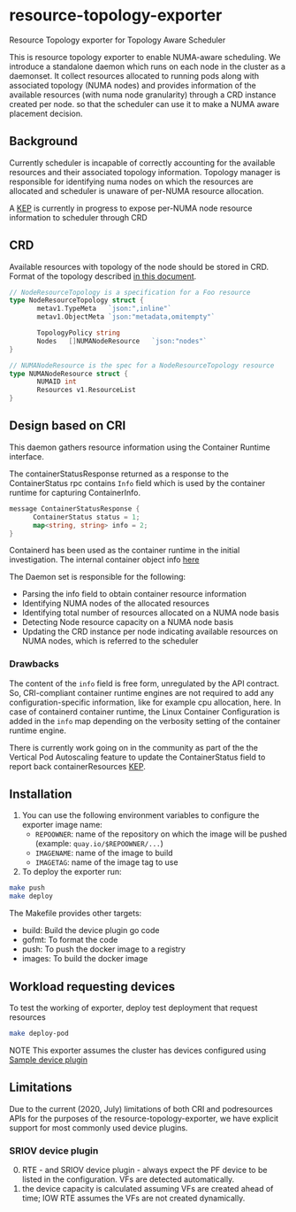 # resource-topology-exporter
Resource Topology exporter for Topology Aware Scheduler


This is resource topology exporter to enable NUMA-aware scheduling. We introduce a standalone daemon which runs on each node in the cluster as a daemonset. It collect resources allocated to running pods along with associated topology (NUMA nodes) and provides information of the available resources (with numa node granularity) through a CRD instance created per node.
so that the scheduler can use it to make a NUMA aware placement decision.


## Background
Currently scheduler is incapable of correctly accounting for the available resources and their associated topology information. Topology manager is responsible for identifying numa nodes on which the resources are allocated and scheduler is unaware of per-NUMA resource allocation.

A [KEP](https://github.com/AlexeyPerevalov/enhancements/blob/provisioning-resources-with-numa-topology/keps/sig-node/20200619-provisioning-resources-with-numa-topology.md) is currently in progress to expose per-NUMA node resource information to scheduler through CRD


## CRD

Available resources with topology of the node should be stored in CRD. Format of the topology described
[in this document](https://docs.google.com/document/d/12kj3fK8boNuPNqob6F_pPU9ZTaNEnPGaXEooW1Cilwg/edit).


```go
// NodeResourceTopology is a specification for a Foo resource
type NodeResourceTopology struct {
       metav1.TypeMeta   `json:",inline"`
       metav1.ObjectMeta `json:"metadata,omitempty"`

       TopologyPolicy string
       Nodes   []NUMANodeResource   `json:"nodes"`
}

// NUMANodeResource is the spec for a NodeResourceTopology resource
type NUMANodeResource struct {
       NUMAID int
       Resources v1.ResourceList
}
```
## Design based on CRI
This daemon gathers resource information using the Container Runtime interface.


The containerStatusResponse returned as a response to the ContainerStatus rpc contains `Info` field which is used by the container runtime for capturing ContainerInfo.
```go
message ContainerStatusResponse {
      ContainerStatus status = 1;
      map<string, string> info = 2;
}
```

Containerd has been used as the container runtime in the initial investigation. The internal container object info
[here](https://github.com/containerd/cri/blob/master/pkg/server/container_status.go#L130)

The Daemon set is responsible for the following:

- Parsing the info field to obtain container resource information
- Identifying NUMA nodes of the allocated resources
- Identifying total number of resources allocated on a NUMA node basis
- Detecting Node resource capacity on a NUMA node basis
- Updating the CRD instance per node indicating available resources on NUMA nodes, which is referred to the scheduler


### Drawbacks

The content of the `info` field is free form, unregulated by the API contract. So, CRI-compliant container runtime engines are not required to add any configuration-specific information, like for example cpu allocation, here. In case of containerd container runtime, the Linux Container Configuration is added in the `info` map depending on the verbosity setting of the container runtime engine.

There is currently work going on in the community as part of the the Vertical Pod Autoscaling feature to update the ContainerStatus field to report back containerResources
[KEP](https://github.com/kubernetes/enhancements/blob/master/keps/sig-node/20191025-kubelet-container-resources-cri-api-changes.md).




## Installation

1. You can use the following environment variables to configure the exporter image name:
   - `REPOOWNER`: name of the repository on which the image will be pushed (example: `quay.io/$REPOOWNER/...`)
   - `IMAGENAME`: name of the image to build
   - `IMAGETAG`: name of the image tag to use
2. To deploy the exporter run:

```bash
make push
make deploy
```
The Makefile provides other targets:
* build: Build the device plugin go code
* gofmt: To format the code
* push: To push the docker image to a registry
* images: To build the docker image


## Workload requesting devices

To test the working of exporter, deploy test deployment that request resources
```bash
make deploy-pod
```

NOTE
This exporter assumes the cluster has devices configured using [Sample device plugin](https://github.com/swatisehgal/sample-device-plugin)

## Limitations

Due to the current (2020, July) limitations of both CRI and podresources APIs for the purposes of the resource-topology-exporter,
we have explicit support for most commonly used device plugins.

### SRIOV device plugin
0. RTE - and SRIOV device plugin - always expect the PF device to be listed in the configuration. VFs are detected automatically.
1. the device capacity is calculated assuming VFs are created ahead of time; IOW RTE assumes the VFs are not created dynamically.

